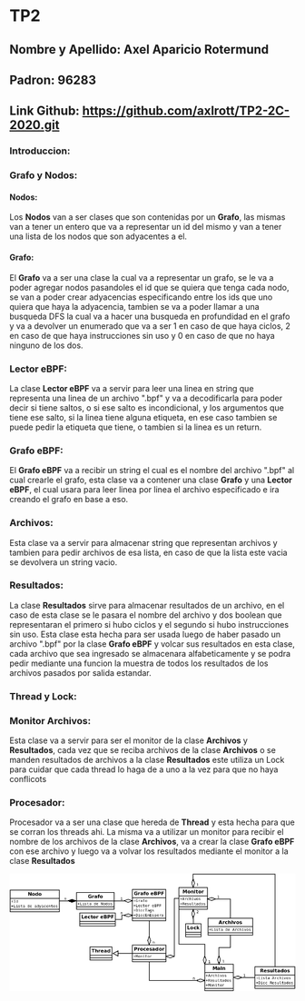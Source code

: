 # TP2

## Nombre y Apellido: Axel Aparicio Rotermund
## Padron: 96283
## Link Github: https://github.com/axlrott/TP2-2C-2020.git

### Introduccion:

### Grafo y Nodos:

#### Nodos:

Los **Nodos** van a ser clases que son contenidas por un **Grafo**, las mismas van a tener un entero que va a representar un id del mismo y van a tener una lista de los nodos que son adyacentes a el.

#### Grafo: 

El **Grafo** va a ser una clase la cual va a representar un grafo, se le va a poder agregar nodos pasandoles el id que se quiera que tenga cada nodo, se van a poder crear adyacencias especificando entre los ids que uno quiera que haya la adyacencia, tambien se va a poder llamar a una busqueda DFS la cual va a hacer una busqueda en profundidad en el grafo y va a devolver un enumerado que va a ser 1 en caso de que haya ciclos, 2 en caso de que haya instrucciones sin uso y 0 en caso de que no haya ninguno de los dos.

### Lector eBPF:

La clase **Lector eBPF** va a servir para leer una linea en string que representa una linea de un archivo ".bpf" y va a decodificarla para poder decir si tiene saltos, o si ese salto es incondicional, y los argumentos que tiene ese salto, si la linea tiene alguna etiqueta, en ese caso tambien se puede pedir la etiqueta que tiene, o tambien si la linea es un return.

### Grafo eBPF:

El **Grafo eBPF** va a recibir un string el cual es el nombre del archivo ".bpf" al cual crearle el grafo, esta clase va a contener una clase **Grafo** y una **Lector eBPF**, el cual usara para leer linea por linea el archivo especificado e ira creando el grafo en base a eso.

### Archivos:

Esta clase va a servir para almacenar string que representan archivos y tambien para pedir archivos de esa lista, en caso de que la lista este vacia se devolvera un string vacio.

### Resultados:

La clase **Resultados** sirve para almacenar resultados de un archivo, en el caso de esta clase se le pasara el nombre del archivo y dos boolean que representaran el primero si hubo ciclos y el segundo si hubo instrucciones sin uso. Esta clase esta hecha para ser usada luego de haber pasado un archivo ".bpf" por la clase **Grafo eBPF** y volcar sus resultados en esta clase, cada archivo que sea ingresado se almacenara alfabeticamente y se podra pedir mediante una funcion la muestra de todos los resultados de los archivos pasados por salida estandar.

### Thread y Lock:

### Monitor Archivos:

Esta clase va a servir para ser el monitor de la clase **Archivos** y **Resultados**, cada vez que se reciba archivos de la clase **Archivos** o se manden resultados de archivos a la clase **Resultados** este utiliza un Lock para cuidar que cada thread lo haga de a uno a la vez para que no haya conflicots

### Procesador:

Procesador va a ser una clase que hereda de **Thread** y esta hecha para que se corran los threads ahi. La misma va a utilizar un monitor para recibir el nombre de los archivos de la clase **Archivos**, va a crear la clase **Grafo eBPF** con ese archivo y luego va a volvar los resultados mediante el monitor a la clase **Resultados**

![Diagrama1](imgs/Diagrama1.png)
